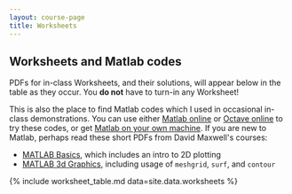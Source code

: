 ```yaml
---
layout: course-page
title: Worksheets
---
```


## Worksheets and Matlab codes

PDFs for in-class Worksheets, and their solutions, will appear below in the table as they occur.  You **do not** have to turn-in any Worksheet!

This is also the place to find Matlab codes which I used in occasional in-class demonstrations.  You can use either [Matlab online](https://matlab.mathworks.com/) or [Octave online](https://octave-online.net/) to try these codes, or get [Matlab on your own machine](https://www.mathworks.com/products/matlab/student.html).  If you are new to Matlab, perhaps read these short PDFs from David Maxwell's courses:

  * [MATLAB Basics](assets/worksheets/S23/MatlabBasics.pdf), which includes an intro to 2D plotting
  * [MATLAB 3d Graphics](assets/worksheets/S23/Matlab3dPlot.pdf), including usage of `meshgrid`, `surf`, and `contour`

{% include worksheet_table.md  data=site.data.worksheets %}

<div style="padding-bottom: 40px"></div>
